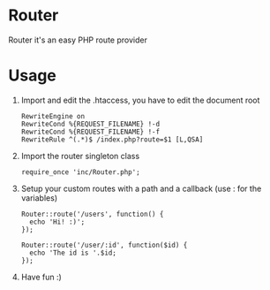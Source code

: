 # Router
Router it's an easy PHP route provider

# Usage
1. Import and edit the .htaccess, you have to edit the document root
    ```
    RewriteEngine on
    RewriteCond %{REQUEST_FILENAME} !-d
    RewriteCond %{REQUEST_FILENAME} !-f
    RewriteRule ^(.*)$ /index.php?route=$1 [L,QSA]
    ```
2. Import the router singleton class 
    ```
    require_once 'inc/Router.php';
    ```
3. Setup your custom routes with a path and a callback (use : for the variables)
    ```
    Router::route('/users', function() {
      echo 'Hi! :)';
    });
    
    Router::route('/user/:id', function($id) {
      echo 'The id is '.$id;
    });
    ```
4. Have fun :)
